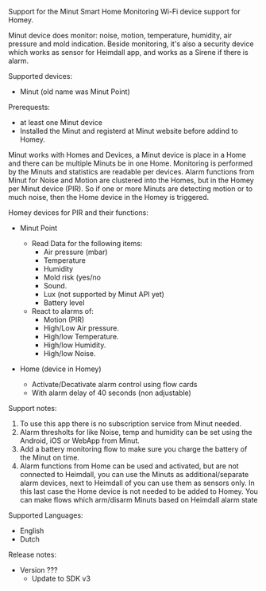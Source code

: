 Support for the Minut Smart Home Monitoring Wi-Fi device support for Homey.

Minut device does monitor: noise, motion, temperature, humidity, air pressure and mold indication. 
Beside monitoring, it's also a security device which works as sensor for Heimdall app, and works as a Sirene if there is alarm.

Supported devices:
* Minut  (old name was Minut Point) 

Prerequests:
* at least one Minut device
* Installed the Minut and registerd at Minut website before addind to Homey.

Minut works with Homes and Devices, a Minut device is place in a Home and there can be multiple Minuts be in one Home. Monitoring is performed by the Minuts and statistics are readable per devices. Alarm functions from Minut for Noise and Motion are clustered into the Homes, but in the Homey per Minut device (PIR). So if one or more Minuts are detecting motion or to much noise, then the Home device in the Homey is triggered.


Homey devices for PIR and their functions:
* Minut Point
  * Read Data for the following items:
    * Air pressure (mbar)
    * Temperature
    * Humidity
    * Mold risk (yes/no
    * Sound.
    * Lux (not supported by Minut API yet)
    * Battery level
  * React to alarms of:
    * Motion (PIR)
    * High/Low Air pressure.
    * High/low Temperature.
    * High/low Humidity.
    * High/low Noise.

* Home (device in Homey) 
  * Activate/Decativate alarm control using flow cards 
  * With alarm delay of 40 seconds (non adjustable)



Support notes:
1. To use this app there is no subscription service from Minut needed.
2. Alarm thresholts for like Noise, temp and humidity can be set using the Android, iOS or WebApp from Minut.
3. Add a battery monitoring flow to make sure you charge the battery of the Minut on time.
4. Alarm functions from Home can be used and activated, but are not connected to Heimdall, you can use the Minuts as additional/separate alarm devices, next to Heimdall of you can use them as sensors only. In this last case the Home device is not needed to be added to Homey.
You can make flows which arm/disarm Minuts based on Heimdall alarm state

Supported Languages:
* English    
* Dutch    

Release notes:
* Version ???
  * Update to SDK v3


